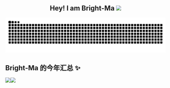 <p align="center">
<h2 height="200px" align="center">Hey! I am  Bright-Ma <img src="https://cdn.jsdelivr.net/gh/MaleWeb/picture/images/techblog/hi.gif" width="25"></h2>

<img src="https://raw.githubusercontent.com/Bright-Ma/Bright-Ma/output/github-contribution-grid-snake.svg"/>


## Bright-Ma 的今年汇总 ✨
<img align="" height="137px" src="https://github-readme-stats.vercel.app/api?username=Bright-Ma&hide_title=true&hide_border=true&show_icons=true&include_all_commits=true&line_height=21&bg_color=0,EC6C6C,FFD479,FFFC79,73FA79&theme=graywhite" /><img align="" height="137px" src="https://github-readme-stats.vercel.app/api/top-langs/?username=Bright-Ma&hide_title=true&hide_border=true&layout=compact&bg_color=0,73FA79,73FDFF,D783FF&theme=graywhite&locale=cn" />